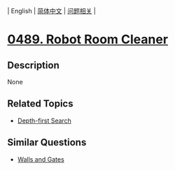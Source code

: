 
| English | [简体中文](README.md) | [问题相关](QUESTION.md) |
# [0489. Robot Room Cleaner](https://leetcode-cn.com/problems/robot-room-cleaner/)
## Description
None
## Related Topics
- [Depth-first Search](https://leetcode-cn.com/tag/depth-first-search)
## Similar Questions
- [Walls and Gates](../0286/README_EN.md)
